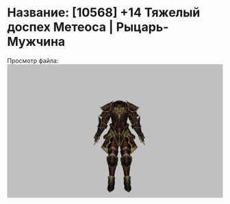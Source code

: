 # Название: [10568] +14 Тяжелый доспех Метеоса | Рыцарь-Мужчина

Просмотр файла:
![p000030.png](p000030.png)